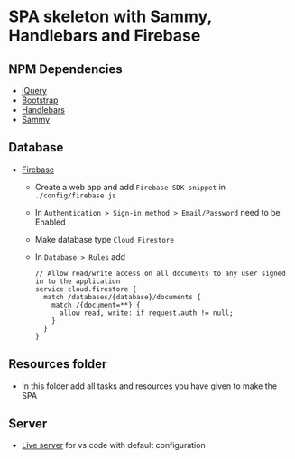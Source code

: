 # SPA skeleton with Sammy, Handlebars and Firebase

## NPM Dependencies

-   [jQuery](https://jquery.com/)
-   [Bootstrap](https://getbootstrap.com/)
-   [Handlebars](https://handlebarsjs.com/)
-   [Sammy](http://www.sammyjs.org/)

## Database

-   [Firebase](https://firebase.google.com/)

    -   Create a web app and add `Firebase SDK snippet` in `./config/firebase.js`
    -   In `Authentication > Sign-in method > Email/Password` need to be Enabled
    -   Make database type `Cloud Firestore`
    -   In `Database > Rules` add

        ```
        // Allow read/write access on all documents to any user signed in to the application
        service cloud.firestore {
          match /databases/{database}/documents {
            match /{document=**} {
              allow read, write: if request.auth != null;
            }
          }
        }
        ```

## Resources folder

-   In this folder add all tasks and resources you have given to make the SPA

## Server

-   [Live server](https://marketplace.visualstudio.com/items?itemName=ritwickdey.LiveServer) for vs code with default configuration
